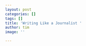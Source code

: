 ```yaml
---
layout: post
categories: []
tags: []
title: 'Writing Like a Journalist '
author: tim
image: ''

---
```

